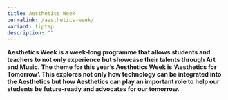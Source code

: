 ```yaml
---
title: Aesthetics Week
permalink: /aesthetics-week/
variant: tiptap
description: ""
---
```

<p><strong>Aesthetics Week is a week-long programme that allows students and teachers to not only experience but showcase their talents through Art and Music. The theme for this year’s Aesthetics Week is ‘Aesthetics for Tomorrow’. This explores not only how technology can be integrated into the Aesthetics but how Aesthetics can play an important role to help our students be future-ready and advocates for our tomorrow.</strong>
</p>